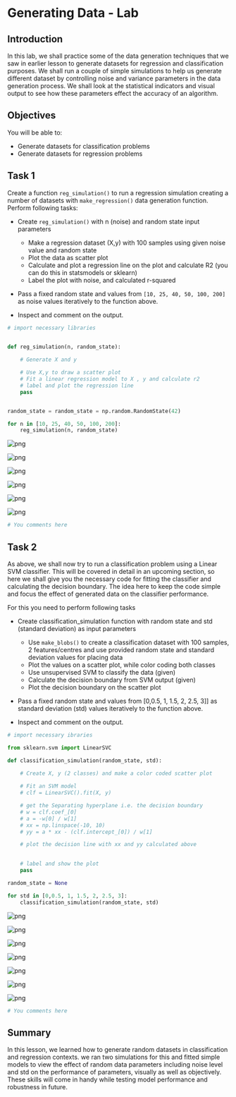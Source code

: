 
# Generating Data - Lab

## Introduction

In this lab, we shall practice some of the data generation techniques that we saw in earlier lesson to generate datasets for regression and classification purposes. We shall run a couple of simple simulations to help us generate different dataset by controlling noise and variance parameters in the data generation process. We shall look at the statistical indicators and visual output to see how these parameters effect the accuracy of an algorithm. 

## Objectives
You will be able to:

- Generate datasets for classification problems
- Generate datasets for regression problems

## Task 1

Create a function `reg_simulation()` to run a regression simulation creating a number of datasets with `make_regression()` data generation function. Perform following tasks:

* Create `reg_simulation()` with n (noise) and random state input parameters
    * Make a regression dataset (X,y) with 100 samples using  given noise value and random state
    * Plot the data as scatter plot 
    * Calculate and plot a regression line on the plot and calculate R2 (you can do this in statsmodels or sklearn)
    * Label the plot with noise, and calculated r-squared
    
* Pass a fixed random state and values from `[10, 25, 40, 50, 100, 200]` as noise values iteratively to the function above. 
* Inspect and comment on the output.


```python
# import necessary libraries


def reg_simulation(n, random_state):
    
    # Generate X and y

    # Use X,y to draw a scatter plot
    # Fit a linear regression model to X , y and calculate r2
    # label and plot the regression line 
    pass


random_state = random_state = np.random.RandomState(42)

for n in [10, 25, 40, 50, 100, 200]:
    reg_simulation(n, random_state)
```


![png](index_files/index_3_0.png)



![png](index_files/index_3_1.png)



![png](index_files/index_3_2.png)



![png](index_files/index_3_3.png)



![png](index_files/index_3_4.png)



![png](index_files/index_3_5.png)



```python
# You comments here 
```

## Task 2

As above, we shall now try to run a classification problem using a Linear SVM classifier. This will be covered in detail in an upcoming section, so here we shall give you the necessary code for fitting the classifier and calculating the decision boundary. The idea here to keep the code simple and focus the effect of generated data on the classifier performance. 

For this you need to perform following tasks 
* Create classification_simulation function with random state and std (standard deviation) as input parameters
    * Use `make_blobs()` to create a classification dataset with 100 samples, 2 features/centres and use provided random state and standard deviation values for placing data
    * Plot the values on a scatter plot, while color coding both classes
    * Use unsupervised SVM to classify the data (given)
    * Calculate the decision boundary from SVM output (given)
    * Plot the decision boundary on the scatter plot
   
* Pass a fixed random state and values from [0,0.5, 1, 1.5, 2, 2.5, 3]] as standard deviation (std) values iteratively to the function above.

* Inspect and comment on the output.



```python
# import necessary ibraries

from sklearn.svm import LinearSVC

def classification_simulation(random_state, std):

    # Create X, y (2 classes) and make a color coded scatter plot
    
    # Fit an SVM model
    # clf = LinearSVC().fit(X, y)

    # get the Separating hyperplane i.e. the decision boundary
    # w = clf.coef_[0]
    # a = -w[0] / w[1]
    # xx = np.linspace(-10, 10)
    # yy = a * xx - (clf.intercept_[0]) / w[1]

    # plot the decision line with xx and yy calculated above
    

    # label and show the plot
    pass

random_state = None

for std in [0,0.5, 1, 1.5, 2, 2.5, 3]:
    classification_simulation(random_state, std)
```


![png](index_files/index_6_0.png)



![png](index_files/index_6_1.png)



![png](index_files/index_6_2.png)



![png](index_files/index_6_3.png)



![png](index_files/index_6_4.png)



![png](index_files/index_6_5.png)



![png](index_files/index_6_6.png)



```python
# You comments here 
```

## Summary 

In this lesson, we learned how to generate random datasets in classification and regression contexts. we ran two simulations for this and fitted simple models to view the effect of random data parameters including noise level and std on the performance of parameters, visually as well as objectively. These skills will come in handy while testing model performance and robustness in future. 
